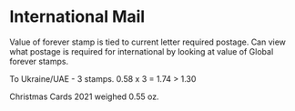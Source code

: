 # International Mail

Value of forever stamp is tied to current letter required postage. Can
view what postage is required for international by looking at value of
Global forever stamps.

To Ukraine/UAE - 3 stamps. 0.58 x 3 = 1.74 > 1.30

Christmas Cards 2021 weighed 0.55 oz.
